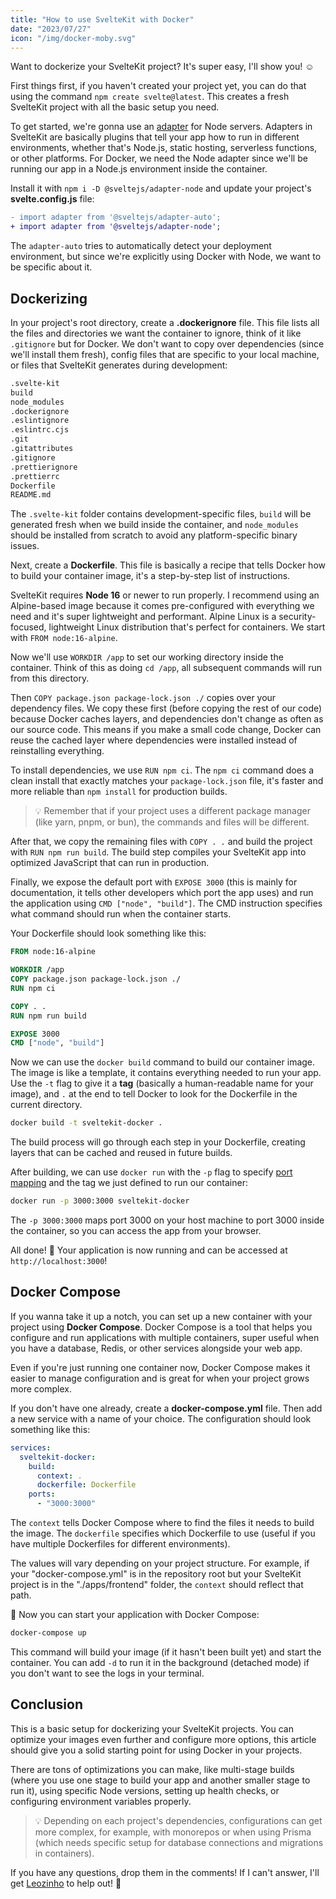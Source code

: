 ```yaml
---
title: "How to use SvelteKit with Docker"
date: "2023/07/27"
icon: "/img/docker-moby.svg"
---
```


Want to dockerize your SvelteKit project? It's super easy, I'll show you! ☺️

First things first, if you haven't created your project yet, you can do that using the command `npm create svelte@latest`. This creates a fresh SvelteKit project with all the basic setup you need.

To get started, we're gonna use an [adapter](https://kit.svelte.dev/docs/adapters) for Node servers. Adapters in SvelteKit are basically plugins that tell your app how to run in different environments, whether that's Node.js, static hosting, serverless functions, or other platforms. For Docker, we need the Node adapter since we'll be running our app in a Node.js environment inside the container.

Install it with `npm i -D @sveltejs/adapter-node` and update your project's **svelte.config.js** file:

```diff title="svelte.config.js"
- import adapter from '@sveltejs/adapter-auto';
+ import adapter from '@sveltejs/adapter-node';
```

The `adapter-auto` tries to automatically detect your deployment environment, but since we're explicitly using Docker with Node, we want to be specific about it.

## Dockerizing

In your project's root directory, create a **.dockerignore** file. This file lists all the files and directories we want the container to ignore, think of it like `.gitignore` but for Docker. We don't want to copy over dependencies (since we'll install them fresh), config files that are specific to your local machine, or files that SvelteKit generates during development:

```txt title=".dockerignore"
.svelte-kit
build
node_modules
.dockerignore
.eslintignore
.eslintrc.cjs
.git
.gitattributes
.gitignore
.prettierignore
.prettierrc
Dockerfile
README.md
```

The `.svelte-kit` folder contains development-specific files, `build` will be generated fresh when we build inside the container, and `node_modules` should be installed from scratch to avoid any platform-specific binary issues.

Next, create a **Dockerfile**. This file is basically a recipe that tells Docker how to build your container image, it's a step-by-step list of instructions.

SvelteKit requires **Node 16** or newer to run properly. I recommend using an Alpine-based image because it comes pre-configured with everything we need and it's super lightweight and performant. Alpine Linux is a security-focused, lightweight Linux distribution that's perfect for containers. We start with `FROM node:16-alpine`.

Now we'll use `WORKDIR /app` to set our working directory inside the container. Think of this as doing `cd /app`, all subsequent commands will run from this directory.

Then `COPY package.json package-lock.json ./` copies over your dependency files. We copy these first (before copying the rest of our code) because Docker caches layers, and dependencies don't change as often as our source code. This means if you make a small code change, Docker can reuse the cached layer where dependencies were installed instead of reinstalling everything.

To install dependencies, we use `RUN npm ci`. The `npm ci` command does a clean install that exactly matches your `package-lock.json` file, it's faster and more reliable than `npm install` for production builds.

> 💡 Remember that if your project uses a different package manager (like yarn, pnpm, or bun), the commands and files will be different.

After that, we copy the remaining files with `COPY . .` and build the project with `RUN npm run build`. The build step compiles your SvelteKit app into optimized JavaScript that can run in production.

Finally, we expose the default port with `EXPOSE 3000` (this is mainly for documentation, it tells other developers which port the app uses) and run the application using `CMD ["node", "build"]`. The CMD instruction specifies what command should run when the container starts.

Your Dockerfile should look something like this:

```Dockerfile title="Dockerfile"
FROM node:16-alpine

WORKDIR /app
COPY package.json package-lock.json ./
RUN npm ci

COPY . .
RUN npm run build

EXPOSE 3000
CMD ["node", "build"]
```

Now we can use the `docker build` command to build our container image. The image is like a template, it contains everything needed to run your app. Use the `-t` flag to give it a **tag** (basically a human-readable name for your image), and `.` at the end to tell Docker to look for the Dockerfile in the current directory.

```sh
docker build -t sveltekit-docker .
```

The build process will go through each step in your Dockerfile, creating layers that can be cached and reused in future builds.

After building, we can use `docker run` with the `-p` flag to specify [port mapping](https://docs.docker.com/network/#published-ports) and the tag we just defined to run our container:

```sh
docker run -p 3000:3000 sveltekit-docker
```

The `-p 3000:3000` maps port 3000 on your host machine to port 3000 inside the container, so you can access the app from your browser.

All done! 🎉 Your application is now running and can be accessed at `http://localhost:3000`!

## Docker Compose

If you wanna take it up a notch, you can set up a new container with your project using **Docker Compose**. Docker Compose is a tool that helps you configure and run applications with multiple containers, super useful when you have a database, Redis, or other services alongside your web app.

Even if you're just running one container now, Docker Compose makes it easier to manage configuration and is great for when your project grows more complex.

If you don't have one already, create a **docker-compose.yml** file. Then add a new service with a name of your choice. The configuration should look something like this:

```yml title="docker-compose.yml"
services:
  sveltekit-docker:
    build:
      context: .
      dockerfile: Dockerfile
    ports:
      - "3000:3000"
```

The `context` tells Docker Compose where to find the files it needs to build the image. The `dockerfile` specifies which Dockerfile to use (useful if you have multiple Dockerfiles for different environments).

The values will vary depending on your project structure. For example, if your "docker-compose.yml" is in the repository root but your SvelteKit project is in the "./apps/frontend" folder, the `context` should reflect that path.

🎊 Now you can start your application with Docker Compose:

```sh
docker-compose up
```

This command will build your image (if it hasn't been built yet) and start the container. You can add `-d` to run it in the background (detached mode) if you don't want to see the logs in your terminal.

## Conclusion

This is a basic setup for dockerizing your SvelteKit projects. You can optimize your images even further and configure more options, this article should give you a solid starting point for using Docker in your projects.

There are tons of optimizations you can make, like multi-stage builds (where you use one stage to build your app and another smaller stage to run it), using specific Node versions, setting up health checks, or configuring environment variables properly.

> 💡 Depending on each project's dependencies, configurations can get more complex, for example, with monorepos or when using Prisma (which needs specific setup for database connections and migrations in containers).

If you have any questions, drop them in the comments! If I can't answer, I'll get [Leozinho](/blog/tryhackme-couch#:~:text=Leozinho) to help out! 💜
